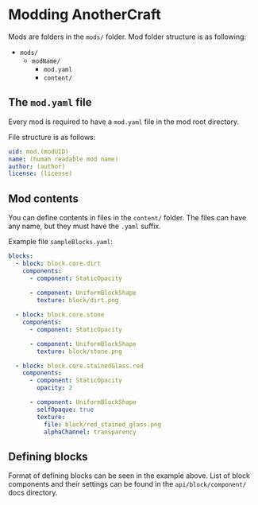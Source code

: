# Modding AnotherCraft
Mods are folders in the `mods/` folder.
Mod folder structure is as following:
* `mods/` 
  * `modName/`
    * `mod.yaml`
    * `content/`

## The `mod.yaml` file
Every mod is required to have a `mod.yaml` file in the mod root directory.

File structure is as follows:
```YAML
uid: mod.(modUID)
name: (human readable mod name)
author: (author)
license: (license)
```

## Mod contents
You can define contents in files in the `content/` folder. The files can have any name, but they must have the `.yaml` suffix.

Example file `sampleBlocks.yaml`:
```YAML
blocks:
  - block: block.core.dirt
    components:
      - component: StaticOpacity
    
      - component: UniformBlockShape
        texture: block/dirt.png

  - block: block.core.stone
    components:
      - component: StaticOpacity

      - component: UniformBlockShape
        texture: block/stone.png

  - block: block.core.stainedGlass.red
    components:
      - component: StaticOpacity
        opacity: 2

      - component: UniformBlockShape
        selfOpaque: true
        texture:
          file: block/red_stained_glass.png
          alphaChannel: transparency
```

## Defining blocks
Format of defining blocks can be seen in the example above.
List of block components and their settings can be found in the `api/block/component/` docs directory.